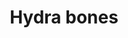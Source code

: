 ---
layout: item
title: Hydra bones
item-id: 22786
datatable: true
id: 22786
name: "Hydra bones"
members: true
lowalch: 64
highalch: 96
examine: "The bones of a hydra."
monsters:
  - id: 8609
    name: "Hydra"
    members: true
    combat_level: 194
    wiki_url: "https://oldschool.runescape.wiki/w/Hydra"
    drops:
      - quantity: "1"
        rarity: 1
    image: "https://oldschool.runescape.wiki/images/9/9d/Hydra.png?9572f"
  - id: 8615
    name: "Alchemical Hydra"
    members: true
    combat_level: 426
    wiki_url: "https://oldschool.runescape.wiki/w/Alchemical_Hydra#Five_heads"
    drops:
      - quantity: "2"
        rarity: 1
    image: "https://oldschool.runescape.wiki/images/thumb/a/a3/Alchemical_Hydra.png/1200px-Alchemical_Hydra.png?925dd"
  - id: 10402
    name: "Colossal Hydra"
    members: true
    combat_level: 334
    wiki_url: "https://oldschool.runescape.wiki/w/Colossal_Hydra"
    drops:
      - quantity: "1"
        rarity: 1
    image: "https://oldschool.runescape.wiki/images/5/59/Colossal_Hydra.png?4990d"
---